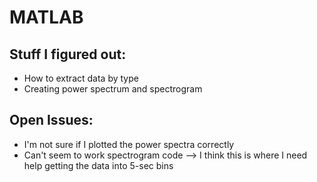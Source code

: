 
# MATLAB
## Stuff I figured out:
- How to extract data by type
- Creating power spectrum and spectrogram
## Open Issues:
- I'm not sure if I plotted the power spectra correctly
- Can't seem to work spectrogram code --> I think this is where I need help getting the data into 5-sec bins
